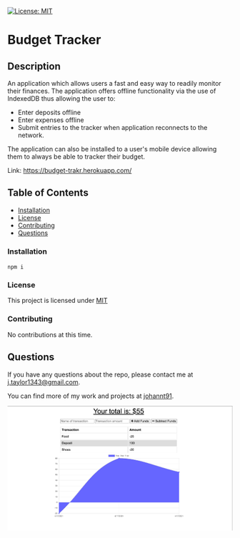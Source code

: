 [![License: MIT](https://img.shields.io/badge/License-MIT-yellow.svg)](https://opensource.org/licenses/MIT)

  # Budget Tracker

  ## Description

  An application which allows users a fast and easy way to readily monitor their finances. The application offers offline functionality via the use of IndexedDB thus allowing the user to:
  
  - Enter deposits offline
  - Enter expenses offline
  - Submit entries to the tracker when application reconnects to the network. 
  
  The application can also be installed to a user's mobile device allowing them to always be able to tracker their budget.

  Link: https://budget-trakr.herokuapp.com/

  ## Table of Contents

  * [Installation](#installation)
  * [License](#license)
  * [Contributing](#contributing)
  * [Questions](#questions)

  ### Installation
  
  ```
  npm i
  ```


  ### License
  This project is licensed under [MIT](https://opensource.org/licenses/MIT)

  ### Contributing
  
  No contributions at this time.


  ## Questions
  
  If you have any questions about the repo, please contact me at j.taylor1343@gmail.com.

  You can find more of my work and projects at [johannt91](https://github.com/johannt91).


![budget-tracker](screenshot.png)
